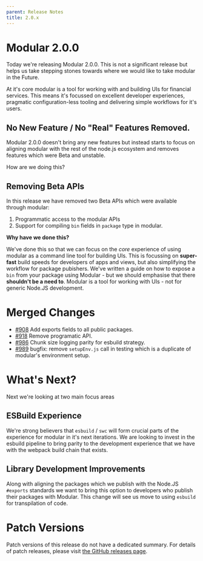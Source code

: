 ```yaml
---
parent: Release Notes
title: 2.0.x
---
```


# Modular 2.0.0

Today we're releasing Modular 2.0.0. This is not a significant release but helps
us take stepping stones towards where we would like to take modular in the
Future.

At it's core modular is a tool for working with and building UIs for financial
services. This means it's focussed on excellent developer experiences, pragmatic
configuration-less tooling and delivering simple workflows for it's users.

## No New Feature / No "Real" Features Removed.

Modular 2.0.0 doesn't bring any new features but instead starts to focus on
aligning modular with the rest of the node.js ecosystem and removes features
which were Beta and unstable.

How are we doing this?

## Removing Beta APIs

In this release we have removed two Beta APIs which were available through
modular:

1. Programmatic access to the modular APIs
2. Support for compiling `bin` fields in `package` type in modular.

**Why have we done this?**

We've done this so that we can focus on the _core_ experience of using modular
as a command line tool for building UIs. This is focussing on **super-fast**
build speeds for developers of apps and views, but also simplifying the workflow
for package pubishers. We've written a guide on how to expose a `bin` from your
package using Modular - but we should emphasise that there **shouldn't be a need
to**. Modular is a tool for working with UIs - not for generic Node.JS
development.

# Merged Changes

- [#908](https://github.com/jpmorganchase/modular/pull/908) Add exports fields
  to all public packages.
- [#918](https://github.com/jpmorganchase/modular/pull/918) Remove programatic
  API.
- [#986](https://github.com/jpmorganchase/modular/pull/986) Chunk size logging
  parity for esbuild strategy.
- [#989](https://github.com/jpmorganchase/modular/pull/989) bugfix: remove
  `setupEnv.js` call in testing which is a duplicate of modular's environment
  setup.

# What's Next?

Next we're looking at two main focus areas

## ESBuild Experience

We're strong believers that `esbuild` / `swc` will form crucial parts of the
experience for modular in it's next iterations. We are looking to invest in the
esbuild pipeline to bring parity to the development experience that we have with
the webpack build chain that exists.

## Library Development Improvements

Along with aligning the packages which we publish with the Node.JS `#exports`
standards we want to bring this option to developers who publish their packages
with Modular. This change will see us move to using `esbuild` for transpilation
of code.

# Patch Versions

Patch versions of this release do not have a dedicated summary. For details of
patch releases, please visit
[the GitHub releases page](https://github.com/jpmorganchase/modular/releases).
